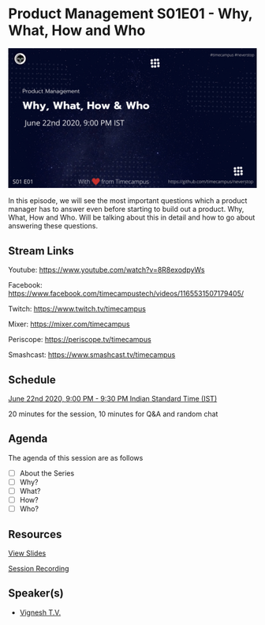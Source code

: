 # Product Management S01E01 - Why, What, How and Who

[![alt text](PM-S01E01.png "Watch/Subscribe to the video")](https://www.youtube.com/watch?v=8R8exodpyWs)

In this episode, we will see the most important questions which a product manager has to answer even before starting to build out a product. Why, What, How and Who. Will be talking about this in detail and how to go about answering these questions.

## Stream Links

Youtube: https://www.youtube.com/watch?v=8R8exodpyWs

Facebook: https://www.facebook.com/timecampustech/videos/1165531507179405/

Twitch: https://www.twitch.tv/timecampus

Mixer: https://mixer.com/timecampus

Periscope: https://periscope.tv/timecampus

Smashcast: https://www.smashcast.tv/timecampus

## Schedule

[June 22nd 2020, 9:00 PM - 9:30 PM Indian Standard Time (IST)](https://calendar.google.com/event?action=TEMPLATE&tmeid=MmhtNGhoZWE3dGVtYXJpM3U5cDhsbWFjdm4gdGltZWNhbXB1cy5jb21fM2hxNHB0a3MwbGUycm5kMGowMW82MDE0YWdAZw&tmsrc=timecampus.com_3hq4ptks0le2rnd0j01o6014ag%40group.calendar.google.com)

20 minutes for the session, 10 minutes for Q&A and random chat

## Agenda

The agenda of this session are as follows

- [ ] About the Series
- [ ] Why?
- [ ] What?
- [ ] How?
- [ ] Who?

## Resources

[View Slides](https://docs.google.com/presentation/d/1EHAyudXJ0wiHXgwPbYJsCbtqYWVmc3WzCxatPJaAg4s/edit?usp=sharing)

[Session Recording](https://www.youtube.com/watch?v=8R8exodpyWs)

## Speaker(s)

- [Vignesh T.V.](http://tvvignesh.com/)
